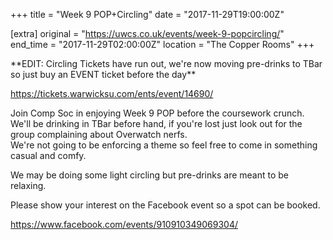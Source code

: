 +++
title = "Week 9 POP+Circling"
date = "2017-11-29T19:00:00Z"

[extra]
original = "https://uwcs.co.uk/events/week-9-popcircling/"    
end_time = "2017-11-29T02:00:00Z"
location = "The Copper Rooms"
+++

\*\*EDIT: Circling Tickets have run out, we're now moving pre-drinks to TBar so just buy an EVENT ticket before the day\*\*

<https://tickets.warwicksu.com/ents/event/14690/>

  
Join Comp Soc in enjoying Week 9 POP before the coursework crunch.  
We'll be drinking in TBar before hand, if you're lost just look out for the group complaining about Overwatch nerfs.  
We're not going to be enforcing a theme so feel free to come in something casual and comfy.  
  
We may be doing some light circling but pre-drinks are meant to be relaxing.  

Please show your interest on the Facebook event so a spot can be booked.

<https://www.facebook.com/events/910910349069304/>

